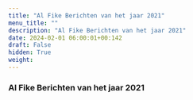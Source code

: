 ```yaml
---
title: "Al Fike Berichten van het jaar 2021"
menu_title: ""
description: "Al Fike Berichten van het jaar 2021"
date: 2024-02-01 06:00:01+00:142
draft: False
hidden: True
weight:
---
```

### Al Fike Berichten van het jaar 2021


